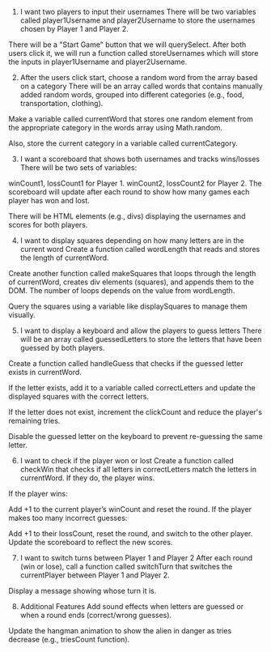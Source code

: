 1. I want two players to input their usernames
   There will be two variables called player1Username and player2Username to store the usernames chosen by Player 1 and Player 2.

There will be a "Start Game" button that we will querySelect. After both users click it, we will run a function called storeUsernames which will store the inputs in player1Username and player2Username.

2. After the users click start, choose a random word from the array based on a category
   There will be an array called words that contains manually added random words, grouped into different categories (e.g., food, transportation, clothing).

Make a variable called currentWord that stores one random element from the appropriate category in the words array using Math.random.

Also, store the current category in a variable called currentCategory.

3. I want a scoreboard that shows both usernames and tracks wins/losses
   There will be two sets of variables:

winCount1, lossCount1 for Player 1.
winCount2, lossCount2 for Player 2.
The scoreboard will update after each round to show how many games each player has won and lost.

There will be HTML elements (e.g., divs) displaying the usernames and scores for both players.

4. I want to display squares depending on how many letters are in the current word
   Create a function called wordLength that reads and stores the length of currentWord.

Create another function called makeSquares that loops through the length of currentWord, creates div elements (squares), and appends them to the DOM. The number of loops depends on the value from wordLength.

Query the squares using a variable like displaySquares to manage them visually.

5. I want to display a keyboard and allow the players to guess letters
   There will be an array called guessedLetters to store the letters that have been guessed by both players.

Create a function called handleGuess that checks if the guessed letter exists in currentWord.

If the letter exists, add it to a variable called correctLetters and update the displayed squares with the correct letters.

If the letter does not exist, increment the clickCount and reduce the player's remaining tries.

Disable the guessed letter on the keyboard to prevent re-guessing the same letter.

6. I want to check if the player won or lost
   Create a function called checkWin that checks if all letters in correctLetters match the letters in currentWord. If they do, the player wins.

If the player wins:

Add +1 to the current player’s winCount and reset the round.
If the player makes too many incorrect guesses:

Add +1 to their lossCount, reset the round, and switch to the other player.
Update the scoreboard to reflect the new scores.

7. I want to switch turns between Player 1 and Player 2
   After each round (win or lose), call a function called switchTurn that switches the currentPlayer between Player 1 and Player 2.

Display a message showing whose turn it is.

8. Additional Features
   Add sound effects when letters are guessed or when a round ends (correct/wrong guesses).

Update the hangman animation to show the alien in danger as tries decrease (e.g., triesCount function).
